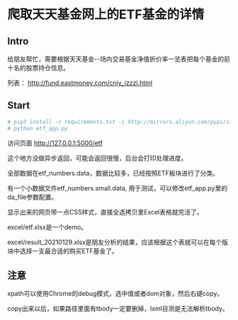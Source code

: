 # 爬取天天基金网上的ETF基金的详情

## Intro

给朋友帮忙，需要根据天天基金--场内交易基金净值折价率一览表把每个基金的前十名的股票持仓信息。


列表： http://fund.eastmoney.com/cnjy_jzzzl.html

## Start

```bash
# pip3 install -r requirements.txt -i http://mirrors.aliyun.com/pypi/simple/ --trusted-host mirrors.aliyun.com
# python etf_app.py
```
访问页面 http://127.0.0.1:5000/etf

这个地方没做异步返回，可能会返回很慢，后台会打印处理进度。

全部数据在etf_numbers.data，数据比较多，已经按照ETF板块进行了分类。

有一个小数据文件etf_numbers.small.data, 用于测试，可以修改etf_app.py里的da_file参数配置。

显示出来的网页带一点CSS样式，直接全选拷贝里Excel表格就完活了。

excel/etf.xlsx是一个demo。

excel/result_20210129.xlsx是朋友分析的结果，应该根据这个表就可以在每个版块中选择一支最合适的购买ETF基金了。

## 注意

xpath可以使用Chrome的debug模式，选中值或者dom对象，然后右键copy。

copy出来以后，如果路径里面有tbody一定要删掉，lxml目测是无法解析tbody。

